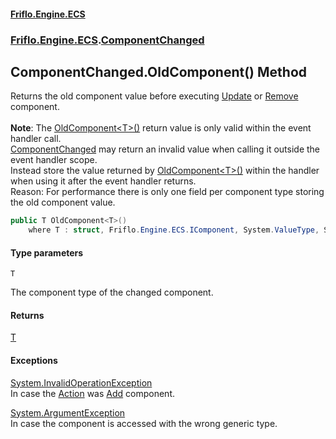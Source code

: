 #### [Friflo.Engine.ECS](index.md 'index')
### [Friflo.Engine.ECS](Friflo.Engine.ECS.md 'Friflo.Engine.ECS').[ComponentChanged](ComponentChanged.md 'Friflo.Engine.ECS.ComponentChanged')

## ComponentChanged.OldComponent<T>() Method

Returns the old component value before executing [Update](ComponentChangedAction.md#Friflo.Engine.ECS.ComponentChangedAction.Update 'Friflo.Engine.ECS.ComponentChangedAction.Update')
or [Remove](ComponentChangedAction.md#Friflo.Engine.ECS.ComponentChangedAction.Remove 'Friflo.Engine.ECS.ComponentChangedAction.Remove') component.<br/><br/><b>Note</b>:
The [OldComponent&lt;T&gt;()](ComponentChanged.OldComponent_T_().md 'Friflo.Engine.ECS.ComponentChanged.OldComponent<T>()') return value is only valid within the event handler call.<br/>[ComponentChanged](ComponentChanged.md 'Friflo.Engine.ECS.ComponentChanged') may return an invalid value when calling it outside the event handler scope.<br/>
Instead store the value returned by [OldComponent&lt;T&gt;()](ComponentChanged.OldComponent_T_().md 'Friflo.Engine.ECS.ComponentChanged.OldComponent<T>()') within the handler when using it after the event handler returns.<br/>
Reason: For performance there is only one field per component type storing the old component value.<br/>

```csharp
public T OldComponent<T>()
    where T : struct, Friflo.Engine.ECS.IComponent, System.ValueType, System.ValueType;
```
#### Type parameters

<a name='Friflo.Engine.ECS.ComponentChanged.OldComponent_T_().T'></a>

`T`

The component type of the changed component.

#### Returns
[T](ComponentChanged.OldComponent_T_().md#Friflo.Engine.ECS.ComponentChanged.OldComponent_T_().T 'Friflo.Engine.ECS.ComponentChanged.OldComponent<T>().T')

#### Exceptions

[System.InvalidOperationException](https://docs.microsoft.com/en-us/dotnet/api/System.InvalidOperationException 'System.InvalidOperationException')  
In case the [Action](ComponentChanged.Action.md 'Friflo.Engine.ECS.ComponentChanged.Action') was [Add](ComponentChangedAction.md#Friflo.Engine.ECS.ComponentChangedAction.Add 'Friflo.Engine.ECS.ComponentChangedAction.Add') component.

[System.ArgumentException](https://docs.microsoft.com/en-us/dotnet/api/System.ArgumentException 'System.ArgumentException')  
In case the component is accessed with the wrong generic type.